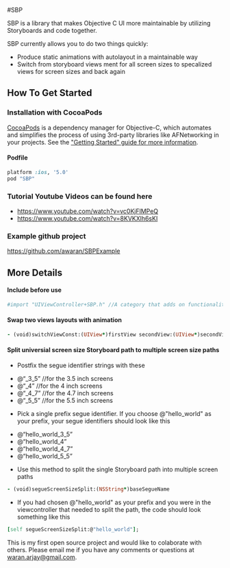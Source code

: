 #SBP

SBP is a library that makes Objective C UI more maintainable by utilizing Storyboards and code together.

SBP currently allows you to do two things quickly:
- Produce static animations with autolayout in a maintainable way
- Switch from storyboard views ment for all screen sizes to specalized views for screen sizes and back again



## How To Get Started

### Installation with CocoaPods

[CocoaPods](https://cocoapods.org/) is a dependency manager for Objective-C, which automates and simplifies the process of using 3rd-party libraries like AFNetworking in your projects. See the ["Getting Started" guide for more information](https://github.com/AFNetworking/AFNetworking/wiki/Getting-Started-with-AFNetworking).

#### Podfile

```ruby
platform :ios, '5.0'
pod "SBP"
```

### Tutorial Youtube Videos can be found here
- https://www.youtube.com/watch?v=vc0KjFlMPeQ
- https://www.youtube.com/watch?v=8KVKXlh6sKI

### Example github project
https://github.com/awaran/SBPExample


## More Details

#### Include before use
```ruby
#import "UIViewController+SBP.h" //A category that adds on functionality to viewcontrollers
```

#### Swap two views layouts with animation
```ruby
- (void)switchViewConst:(UIView*)firstView secondView:(UIView*)secondView durationInSeconds:(double)durationInSeconds
```

#### Split universial screen size Storyboard path to multiple screen size paths

* Postfix the segue identifier strings with these
- @“_3_5”  //for the 3.5 inch screens
- @“_4”  //for the 4 inch screens
- @“_4_7” //for the 4.7 inch screens
- @“_5_5” //for the 5.5 inch screens

* Pick a single prefix segue identifier.  If you choose @"hello_world" as your prefix, your segue identifiers should look like this
- @“hello_world_3_5”
- @“hello_world_4”
- @“hello_world_4_7”
- @“hello_world_5_5”

* Use this method to split the single Storyboard path into multiple screen paths
```ruby
- (void)segueScreenSizeSplit:(NSString*)baseSegueName
```

* If you had chosen @"hello_world" as your prefix and you were in the viewcontroller that needed to split the path, the code should look something like this
```ruby
[self segueScreenSizeSplit:@"hello_world"];
```



This is my first open source project and would like to colaborate with others.  Please email me if you have any comments or questions at waran.arjay@gmail.com. 
